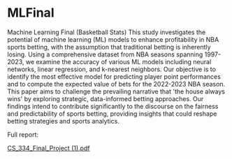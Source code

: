 # MLFinal
Machine Learning Final (Basketball Stats)
This study investigates the potential of machine learning (ML) models to enhance profitability in
NBA sports betting, with the assumption that traditional betting is inherently losing. Using a
comprehensive dataset from NBA seasons spanning 1997-2023, we examine the accuracy of various
ML models including neural networks, linear regression, and k-nearest neighbors. Our objective is
to identify the most effective model for predicting player point performances and to compute the
expected value of bets for the 2022-2023 NBA season. This paper aims to challenge the prevailing
narrative that 'the house always wins' by exploring strategic, data-informed betting approaches.
Our findings intend to contribute significantly to the discourse on the fairness and predictability of
sports betting, providing insights that could reshape betting strategies and sports analytics.

Full report: 


[CS_334_Final_Project (1).pdf](https://github.com/user-attachments/files/17049187/CS_334_Final_Project.1.pdf)
